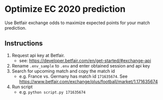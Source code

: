 # Optimize EC 2020 prediction

Use Betfair exchange odds to maximize expected points for your match prediction.

## Instructions

1. Request api key at Betfair. 
    - see: https://developer.betfair.com/en/get-started/#exchange-api
1. Rename `.env_sample` to `.env` and enter obtained session and api key
1. Search for upcoming match and copy the match id
    - e.g. France vs. Germany has match id `171635674`. See https://www.betfair.com/exchange/plus/football/market/1.171635674
1. Run script
    - e.g. `python script.py 171635674`  